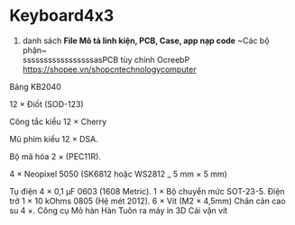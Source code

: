 # Keyboard4x3
1. danh sách
  **File Mô tả linh kiện, PCB, Case, app nạp code**
  ~Các bộ phận~  
sssssssssssssssssasPCB tùy chỉnh OcreebP
<https://shopee.vn/shopcntechnologycomputer>

<space><space>Bảng KB2040<space><space>


<space><space>12 × Điốt (SOD-123)<space><space>

<space><space>Công tắc kiểu 12 × Cherry<space><space>

<space><space>Mũ phím kiểu 12 × DSA.<space><space>

<space><space>Bộ mã hóa 2 × (PEC11R).<space><space>

<space><space>4 × Neopixel 5050 (SK6812 hoặc WS2812 _ 5 mm × 5 mm)

<space><space>Tụ điện 4 × 0,1 µF 0603 (1608 Metric).
<space><space>1 × Bộ chuyển mức SOT-23-5.
<space><space>Điện trở 1 × 10 kOhms 0805 (Hệ mét 2012).
<space><space>6 × Vít (M2 × 4,5mm)
<space><space>Chân cản cao su 4 ×.
<space><space>Công cụ
<space><space>Mỏ hàn
<space><space>Hàn
<space><space>Tuôn ra
<space><space>máy in 3D
<space><space>Cái vặn vít
